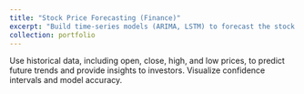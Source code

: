 ```yaml
---
title: "Stock Price Forecasting (Finance)"
excerpt: "Build time-series models (ARIMA, LSTM) to forecast the stock prices of selected companies.<br/><img src='/images/500x300.png'>"
collection: portfolio
---
```


Use historical data, including open, close, high, and low prices, to predict future trends and provide insights to investors. Visualize confidence intervals and model accuracy.
